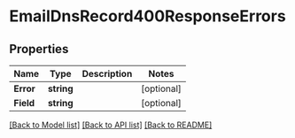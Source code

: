 # EmailDnsRecord400ResponseErrors

## Properties

Name | Type | Description | Notes
------------ | ------------- | ------------- | -------------
**Error** | **string** |  |[optional] 
**Field** | **string** |  |[optional] 

[[Back to Model list]](../README.md#documentation-for-models) [[Back to API list]](../README.md#documentation-for-api-endpoints) [[Back to README]](../README.md)


